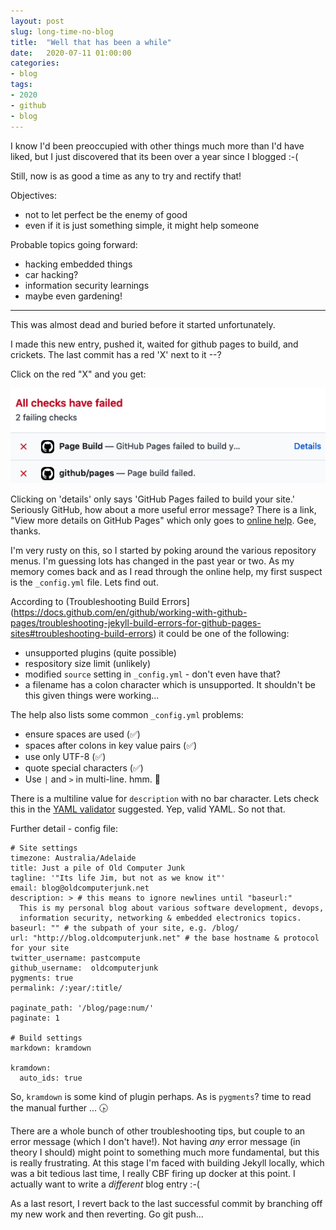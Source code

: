 ```yaml
---
layout: post
slug: long-time-no-blog
title:  "Well that has been a while"
date:   2020-07-11 01:00:00
categories:
- blog
tags:
- 2020
- github
- blog
---
```


I know I'd been preoccupied with other things much more than I'd have liked, but I just discovered that its been over a year since I blogged :-(

Still, now is as good a time as any to try and rectify that!

Objectives:
- not to let perfect be the enemy of good
- even if it is just something simple, it might help someone

Probable topics going forward:
- hacking embedded things
- car hacking?
- information security learnings
- maybe even gardening!

---

This was almost dead and buried before it started unfortunately.

I made this new entry, pushed it, waited for github pages to build, and crickets.  The last commit has a red 'X' next to it --?

Click on the red "X" and you get:

<img src="/images/Screenshot-at-Jul-11-20-23-35.png" alt="Screenshot of error detail" class="inline"/>

Clicking on 'details' only says 'GitHub Pages failed to build your site.'  Seriously GitHub, how about a more useful error message? There is a link, "View more details on GitHub Pages" which only goes to [online help](https://pages.github.com/). Gee, thanks.

I'm very rusty on this, so I started by poking around the various repository menus. I'm guessing lots has changed in the past year or two. As my memory comes back and as I read through the online help, my first suspect is the `_config.yml` file. Lets find out.

According to (Troubleshooting Build Errors](https://docs.github.com/en/github/working-with-github-pages/troubleshooting-jekyll-build-errors-for-github-pages-sites#troubleshooting-build-errors) it could be one of the following:
- unsupported plugins (quite possible)
- respository size limit (unlikely)
- modified `source` setting in `_config.yml` - don't even have that?
- a filename has a colon character which is unsupported. It shouldn't be this given things were working...

The help also lists some common `_config.yml` problems:
- ensure spaces are used (✅)
- spaces after colons in key value pairs (✅)
- use only UTF-8 (✅)
- quote special characters (✅)
- Use `|` and `>` in multi-line. hmm. 🤔

There is a multiline value for `description` with no bar character. Lets check this in the [YAML validator](https://codebeautify.org/yaml-validator) suggested.  Yep, valid YAML. So not that.

Further detail - config file:
```
# Site settings
timezone: Australia/Adelaide
title: Just a pile of Old Computer Junk
tagline: '"Its life Jim, but not as we know it"'
email: blog@oldcomputerjunk.net
description: > # this means to ignore newlines until "baseurl:"
  This is my personal blog about various software development, devops,
  information security, networking & embedded electronics topics.
baseurl: "" # the subpath of your site, e.g. /blog/
url: "http://blog.oldcomputerjunk.net" # the base hostname & protocol for your site
twitter_username: pastcompute
github_username:  oldcomputerjunk
pygments: true
permalink: /:year/:title/

paginate_path: '/blog/page:num/'
paginate: 1

# Build settings
markdown: kramdown

kramdown:
  auto_ids: true
```

So, `kramdown` is some kind of plugin perhaps. As is `pygments`? time to read the manual further ... 🕟

There are a whole bunch of other troubleshooting tips, but couple to an error message (which I don't have!).  Not having _any_ error message (in theory I should) might point to something much more fundamental, but this is really frustrating. At this stage I'm faced with building Jekyll locally, which was a bit tedious last time, I really CBF firing up docker at this point. I actually want to write a _different_ blog entry :-(

As a last resort, I revert back to the last successful commit by branching off my new work and then reverting. Go git push...

